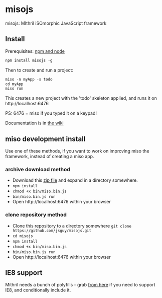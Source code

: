 misojs
======

misojs: MIthril iSOmorphic JavaScript framework

## Install

Prerequisites: [npm and node](http://nodejs.org/)

```javascript
npm install misojs -g
```

Then to create and run a project:

```javascript
miso -n myApp -s todo
cd myApp
miso run
```

This creates a new project with the 'todo' skeleton applied, and runs it on http://localhost:6476

PS: 6476 = miso if you typed it on a keypad!

Documentation is in [the wiki](../../wiki)

## miso development install

Use one of these methods, if you want to work on improving miso the framework, instead of creating a miso app.

### archive download method

* Download this [zip file](https://github.com/jsguy/misojs/archive/master.zip) and expand in a directory somewhere.
* `npm install`
* `chmod +x bin/miso.bin.js`
* `bin/miso.bin.js run`
* Open http://localhost:6476 within your browser

### clone repository method

* Clone this repository to a directory somewhere `git clone https://github.com/jsguy/misojs.git`
* `cd misojs`
* `npm install`
* `chmod +x bin/miso.bin.js`
* `bin/miso.bin.js run`
* Open http://localhost:6476 within your browser

## IE8 support

Mithril needs a bunch of polyfills - grab [from here](https://gist.github.com/jsguy/edc7e51ae56e0ab37a5c) if you need to support IE8, and conditionally include it.